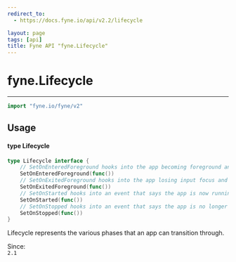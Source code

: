```yaml
---
redirect_to:
  - https://docs.fyne.io/api/v2.2/lifecycle

layout: page
tags: [api]
title: Fyne API "fyne.Lifecycle"
---
```



# fyne.Lifecycle
---
```go
import "fyne.io/fyne/v2"
```

## Usage

#### type Lifecycle

```go
type Lifecycle interface {
	// SetOnEnteredForeground hooks into the app becoming foreground and gaining focus.
	SetOnEnteredForeground(func())
	// SetOnExitedForeground hooks into the app losing input focus and going into the background.
	SetOnExitedForeground(func())
	// SetOnStarted hooks into an event that says the app is now running.
	SetOnStarted(func())
	// SetOnStopped hooks into an event that says the app is no longer running.
	SetOnStopped(func())
}
```

Lifecycle represents the various phases that an app can transition through.


<div class="since">Since: <code>
2.1</code></div>
